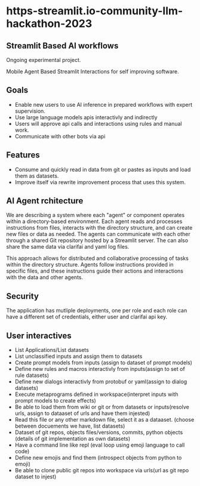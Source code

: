 # https-streamlit.io-community-llm-hackathon-2023

## Streamlit Based AI workflows

Ongoing experimental project.

Mobile Agent Based Streamlit Interactions for self improving software.

## Goals

* Enable new users to use AI inference in prepared workflows with expert supervision.
* Use large language models apis interactivly and indirectly 
* Users will approve api calls and interactions using rules and manual work.
* Communicate with other bots via api

## Features

* Consume and quickly read in data from git or pastes as inputs and load them as datasets.
* Improve itself via rewrite improvement process that uses this system.

## AI Agent rchitecture

We are describing a system where each "agent" or component operates within a directory-based environment. Each agent reads and processes instructions from files, interacts with the directory structure, and can create new files or data as needed. The agents can communicate with each other through a shared Git repository hosted by a Streamlit server. The can also share the same data via clarifai and yaml log files.

This approach allows for distributed and collaborative processing of tasks within the directory structure. Agents follow instructions provided in specific files, and these instructions guide their actions and interactions with the data and other agents.

## Security

The application has mutliple deployments, one per role and each role can have a different set of credentials, either user and clarifai api key.


## User interactives

* List Applications/List datasets
* List unclassified inputs and assign them to datasets
* Create prompt models from inputs (assign to dataset of prompt models)
* Define new rules and macros interactivly from inputs(assign to set of rule datasets)
* Define new dialogs interactivly from protobuf or yaml(assign to dialog datasets)
* Execute metaprograms defined in workspace(interpret inputs with prompt models to create effects)
* Be able to load them from wiki or git or from datasets or inputs(resolve urls, assign to dataaset of urls and have them injested)
* Read this file or any other markdown file, select it as a dataaset. (choose between docuements we have, list datasets)
* Dataset of git repos, objects files/versions, commits, python objects (details of git implementation as own datasets)
* Have a command line like repl (eval loop using emoji language to call code)
* Define new emojis and find them (introspect objects from python to emoji)
* Be able to clone public git repos into workspace via urls(url as git repo dataset to injest)

